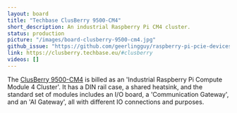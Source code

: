 ```yaml
---
layout: board
title: "Techbase ClusBerry 9500-CM4"
short_description: An industrial Raspberry Pi CM4 cluster.
status: production
picture: "/images/board-clusberry-9500-cm4.jpg"
github_issue: "https://github.com/geerlingguy/raspberry-pi-pcie-devices/issues/86"
link: https://clusberry.techbase.eu/#clusberry
videos: []
---
```

The [ClusBerry 9500-CM4](https://clusberry.techbase.eu/#clusberry) is billed as an 'Industrial Raspberry Pi Compute Module 4 Cluster'. It has a DIN rail case, a shared heatsink, and the standard set of modules includes an I/O board, a 'Communication Gateway', and an 'AI Gateway', all with different IO connections and purposes.
